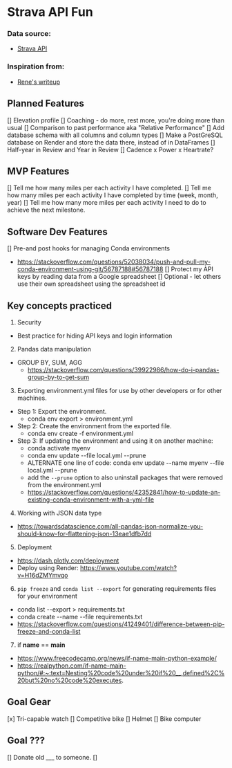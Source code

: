 # Strava API Fun

### Data source: 
- [Strava API](https://developers.strava.com/)
### Inspiration from: 
- [Rene's writeup](https://towardsdatascience.com/visualize-your-strava-data-on-an-interactive-map-with-python-92c1ce69e91d)

## Planned Features
[] Elevation profile
[] Coaching - do more, rest more, you're doing more than usual
[] Comparison to past performance aka "Relative Performance"
[] Add database schema with all columns and column types
[] Make a PostGreSQL database on Render and store the data there, instead of in DataFrames
[] Half-year in Review and Year in Review
[] Cadence x Power x Heartrate?

## MVP Features
[] Tell me how many miles per each activity I have completed.
[] Tell me how many miles per each activity I have completed by time (week, month, year)
[] Tell me how many more miles per each activity I need to do to achieve the next milestone.

## Software Dev Features
[] Pre-and post hooks for managing Conda environments
- https://stackoverflow.com/questions/52038034/push-and-pull-my-conda-environment-using-git/56787188#56787188
[] Protect my API keys by reading data from a Google spreadsheet
[] Optional - let others use their own spreadsheet using the spreadsheet id

## Key concepts practiced
1. Security
- Best practice for hiding API keys and login information
2. Pandas data manipulation
- GROUP BY, SUM, AGG
    - https://stackoverflow.com/questions/39922986/how-do-i-pandas-group-by-to-get-sum
3. Exporting environment.yml files for use by other developers or for other machines.
- Step 1: Export the environment.
    - conda env export > environment.yml
- Step 2: Create the environment from the exported file.
    - conda env create -f environment.yml
- Step 3: If updating the environment and using it on another machine:
    - conda activate myenv
    - conda env update --file local.yml --prune
    - ALTERNATE one line of code: conda env update --name myenv --file local.yml --prune
    - add the `--prune` option to also uninstall packages that were removed from the environment.yml
    - https://stackoverflow.com/questions/42352841/how-to-update-an-existing-conda-environment-with-a-yml-file

4. Working with JSON data type
- https://towardsdatascience.com/all-pandas-json-normalize-you-should-know-for-flattening-json-13eae1dfb7dd
5. Deployment
- https://dash.plotly.com/deployment
- Deploy using Render: https://www.youtube.com/watch?v=H16dZMYmvqo
6. `pip freeze` and `conda list --export` for generating requirements files for your environment
- conda list --export > requirements.txt
- conda create --name <envname> --file requirements.txt
- https://stackoverflow.com/questions/41249401/difference-between-pip-freeze-and-conda-list
7. if __name__ == __main__
- https://www.freecodecamp.org/news/if-name-main-python-example/
- https://realpython.com/if-name-main-python/#:~:text=Nesting%20code%20under%20if%20__,defined%2C%20but%20no%20code%20executes.

## Goal Gear
[x] Tri-capable watch
[] Competitive bike
[] Helmet
[] Bike computer

## Goal ???
[] Donate old ___ to someone.
[] 